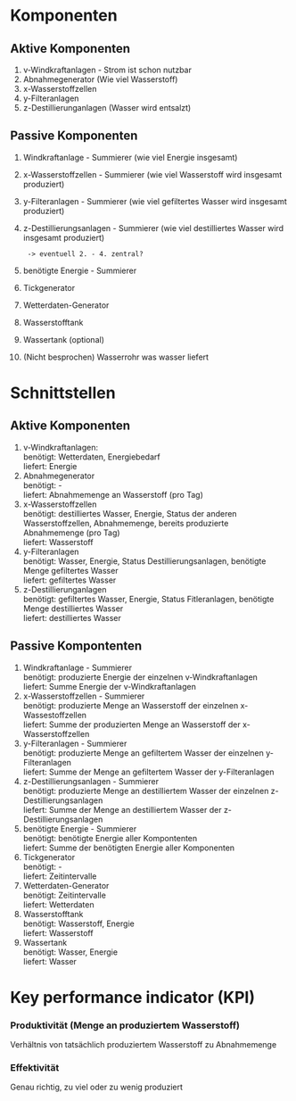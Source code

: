# Komponenten
## Aktive Komponenten
1. v-Windkraftanlagen - Strom ist schon nutzbar
2. Abnahmegenerator (Wie viel Wasserstoff)
3. x-Wasserstoffzellen
4. y-Filteranlagen 
5. z-Destillierunganlagen (Wasser wird entsalzt)

## Passive Komponenten
1. Windkraftanlage - Summierer (wie viel Energie insgesamt)
2. x-Wasserstoffzellen - Summierer (wie viel Wasserstoff wird insgesamt produziert)
3. y-Filteranlagen - Summierer (wie viel gefiltertes Wasser wird insgesamt produziert)
4. z-Destillierungsanlagen - Summierer (wie viel destilliertes Wasser wird insgesamt produziert)

        -> eventuell 2. - 4. zentral?

5. benötigte Energie - Summierer
6. Tickgenerator
7. Wetterdaten-Generator
8. Wasserstofftank
9. Wassertank (optional)
10. (Nicht besprochen) Wasserrohr was wasser liefert

# Schnittstellen
## Aktive Komponenten
1. v-Windkraftanlagen: <br>
benötigt: Wetterdaten, Energiebedarf <br>
liefert: Energie
2. Abnahmegenerator <br>
benötigt: - <br>
liefert: Abnahmemenge an Wasserstoff (pro Tag)
3. x-Wasserstoffzellen <br>
benötigt: destilliertes Wasser, Energie, Status der anderen Wasserstoffzellen, Abnahmemenge, bereits produzierte Abnahmemenge (pro Tag) <br>
liefert: Wasserstoff
4. y-Filteranlagen <br>
benötigt: Wasser, Energie, Status Destillierungsanlagen, benötigte Menge gefiltertes Wasser <br>
liefert: gefiltertes Wasser
5. z-Destillierunganlagen <br>
benötigt: gefiltertes Wasser, Energie, Status Fitleranlagen, benötigte Menge destilliertes Wasser<br>
liefert: destilliertes Wasser


## Passive Kompontenten
1. Windkraftanlage - Summierer <br>
benötigt: produzierte Energie der einzelnen v-Windkraftanlagen <br>
liefert: Summe Energie der v-Windkraftanlagen
2. x-Wasserstoffzellen - Summierer <br>
benötigt: produzierte Menge an Wasserstoff der einzelnen x-Wassestoffzellen <br>
liefert: Summe der produzierten Menge an Wasserstoff der x-Wasserstoffzellen
3. y-Filteranlagen - Summierer <br>
benötigt: produzierte Menge an gefiltertem Wasser der einzelnen y-Filteranlagen<br>
liefert: Summe der Menge an gefiltertem Wasser der y-Filteranlagen
4. z-Destillierungsanlagen - Summierer <br>
benötigt: produzierte Menge an destilliertem Wasser der einzelnen z-Destillierungsanlagen <br>
liefert: Summe der Menge an destilliertem Wasser der z-Destillierungsanlagen
5. benötigte Energie - Summierer<br>
benötigt: benötigte Energie aller Kompontenten<br>
liefert: Summe der benötigten Energie aller Komponenten
6. Tickgenerator<br>
benötigt: - <br>
liefert: Zeitintervalle
7. Wetterdaten-Generator<br>
benötigt: Zeitintervalle <br>
liefert: Wetterdaten
8. Wasserstofftank <br>
benötigt: Wasserstoff, Energie<br>
liefert: Wasserstoff
9. Wassertank <br>
benötigt: Wasser, Energie<br>
liefert: Wasser

# Key performance indicator (KPI)
### Produktivität (Menge an produziertem Wasserstoff) <br>
Verhältnis von tatsächlich produziertem Wasserstoff zu Abnahmemenge <br>
### Effektivität
Genau richtig, zu viel oder zu wenig produziert
